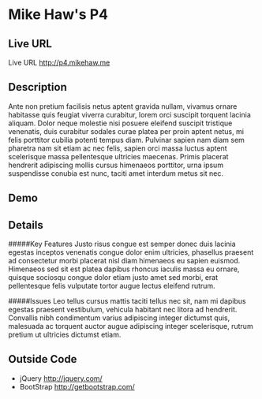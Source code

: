 # Mike Haw's P4

## Live URL
Live URL <http://p4.mikehaw.me>

## Description
Ante non pretium facilisis netus aptent gravida nullam, vivamus ornare habitasse quis feugiat viverra curabitur, lorem orci suscipit torquent lacinia aliquam. Dolor neque molestie nisi posuere eleifend suscipit tristique venenatis, duis curabitur sodales curae platea per proin aptent netus, mi felis porttitor cubilia potenti tempus diam. Pulvinar sapien nam diam sem pharetra nam sit etiam ac nec felis, sapien orci massa luctus aptent scelerisque massa pellentesque ultricies maecenas. Primis placerat hendrerit adipiscing mollis cursus himenaeos porttitor, urna ipsum suspendisse conubia est nunc, taciti amet interdum metus sit nec.

## Demo


## Details
#####Key Features
Justo risus congue est semper donec duis lacinia egestas inceptos venenatis congue dolor enim ultricies, phasellus praesent ad consectetur morbi placerat nisl diam himenaeos eu sapien euismod. Himenaeos sed sit est platea dapibus rhoncus iaculis massa eu ornare, quisque sociosqu congue dolor etiam justo amet sed morbi, erat pellentesque felis vulputate tortor augue lectus eleifend rutrum.

#####Issues
Leo tellus cursus mattis taciti tellus nec sit, nam mi dapibus egestas praesent vestibulum, vehicula habitant nec litora ad hendrerit. Convallis nibh condimentum varius adipiscing integer dictumst quis, malesuada ac torquent auctor augue adipiscing integer scelerisque, rutrum pretium ut ultricies dictumst etiam.

## Outside Code
+ jQuery <http://jquery.com/>
+ BootStrap <http://getbootstrap.com/>
